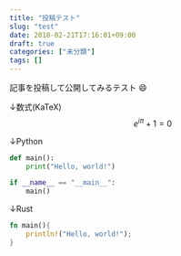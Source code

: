 ```yaml
---
title: "投稿テスト"
slug: "test"
date: 2018-02-21T17:16:01+09:00
draft: true
categories: ["未分類"]
tags: []
---
```


記事を投稿して公開してみるテスト :smile:

<!--more-->

↓数式(KaTeX)
$$
    e^{i \pi} + 1 = 0
$$

↓Python
```Python
def main():
    print("Hello, world!")

if __name__ == "__main__":
    main()
```

↓Rust
```Rust
fn main(){
    println!("Hello, world!");
}
```
